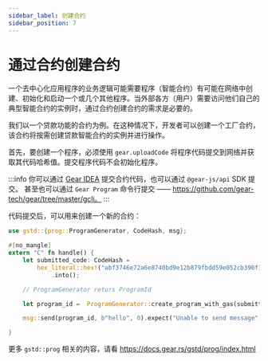 ```yaml
---
sidebar_label: 创建合约
sidebar_position: 7
---
```


# 通过合约创建合约

一个去中心化应用程序的业务逻辑可能需要程序（智能合约）有可能在网络中创建、初始化和启动一个或几个其他程序。当外部各方（用户）需要访问他们自己的典型智能合约的实例时，通过合约创建合约的需求是必要的。

我们以一个贷款功能的合约为例。在这种情况下，开发者可以创建一个工厂合约，该合约将按需创建贷款智能合约的实例并进行操作。

首先，要创建一个程序，必须使用 `gear.uploadCode` 将程序代码提交到网络并获取其代码哈希值。提交程序代码不会初始化程序。

:::info
你可以通过 [Gear IDEA](https://idea.gear-tech.io/) 提交合约代码，也可以通过 `@gear-js/api` SDK 提交。
甚至也可以通过 `Gear Program` 命令行提交 —— https://github.com/gear-tech/gear/tree/master/gcli。
:::

代码提交后，可以用来创建一个新的合约：

```rust
use gstd::{prog::ProgramGenerator, CodeHash, msg};

#[no_mangle]
extern "C" fn handle() {
    let submitted_code: CodeHash =
        hex_literal::hex!("abf3746e72a6e8740bd9e12b879fbdd59e052cb390f116454e9116c22021ae4a")
            .into();

    // ProgramGenerator returs ProgramId

    let program_id =  ProgramGenerator::create_program_with_gas(submitted_code, b"payload", 10_000_000_000, 0).unwrap();

    msg::send(program_id, b"hello", 0).expect("Unable to send message");

}
```

更多 `gstd::prog` 相关的内容，请看 https://docs.gear.rs/gstd/prog/index.html

